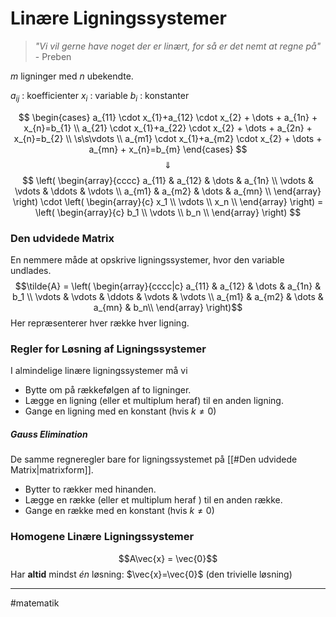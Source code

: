 # Linære Ligningssystemer
> *"Vi vil gerne have noget der er linært, for så er det nemt at regne på"*
> \- Preben

$m$ ligninger med $n$ ubekendte.

$a_{ij}$ : koefficienter
$x_{i}$ : variable
$b_{i}$ : konstanter

$$
\begin{cases} 
 a_{11} \cdot  x_{1}+a_{12} \cdot x_{2} + \dots + a_{1n} + x_{n}=b_{1}  \\
 a_{21} \cdot  x_{1}+a_{22} \cdot x_{2} + \dots + a_{2n} + x_{n}=b_{2}   \\
 \s\s\vdots \\
a_{m1} \cdot  x_{1}+a_{m2} \cdot x_{2} + \dots + a_{mn} + x_{n}=b_{m}  
\end{cases}
$$
$$\Downarrow$$
$$
\left(
\begin{array}{cccc}
 a_{11} & a_{12} & \dots  & a_{1n} \\
 \vdots  & \vdots  & \ddots  & \vdots  \\
 a_{m1} & a_{m2} & \dots  & a_{mn} \\
\end{array}
\right)
\cdot
\left(
\begin{array}{c}
 x_1 \\
 \vdots  \\
 x_n \\
\end{array}
\right) = 
\left(
\begin{array}{c}
 b_1 \\
 \vdots  \\
 b_n \\
\end{array}
\right)
$$

### Den udvidede Matrix
En nemmere måde at opskrive ligningssystemer, hvor den variable undlades.
$$\tilde{A} = \left(
\begin{array}{cccc|c}
 a_{11} & a_{12} & \dots  & a_{1n} & b_1 \\
 \vdots  & \vdots  & \ddots  & \vdots & \vdots  \\
 a_{m1} & a_{m2} & \dots  & a_{mn} & b_n\\
\end{array}
\right)$$
Her repræsenterer hver række hver ligning.

### Regler for Løsning af Ligningssystemer
I almindelige linære ligningssystemer må vi
- Bytte om på rækkefølgen af to ligninger.
- Lægge en ligning (eller et multiplum heraf) til en anden ligning.
- Gange en ligning med en konstant (hvis $k\neq 0$)

##### Gauss  Elimination
De samme regneregler bare for ligningssystemet på [[#Den udvidede Matrix|matrixform]].
- Bytter to rækker med hinanden.
- Lægge en række (eller et multiplum heraf ) til en anden række.
- Gange en række med en konstant (hvis $k\neq 0$)

### Homogene Linære Ligningssystemer

$$A\vec{x} = \vec{0}$$
Har **altid** mindst *én* løsning: $\vec{x}=\vec{0}$ (den trivielle løsning)

---

#matematik 